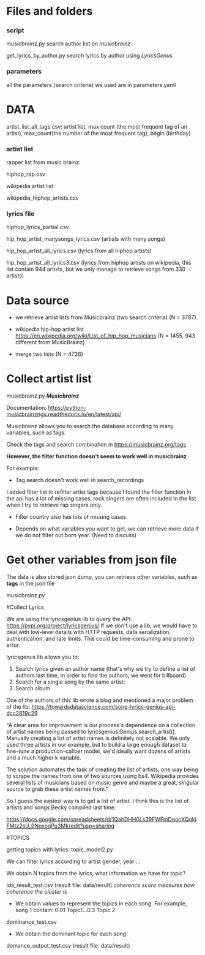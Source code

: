 # Files and folders

### script
musicbrainz.py search author list on *musicbrainz*

get_lyrics_by_author.py search lyrics by author using *LyricsGenus*

### parameters

all the parameters (search criteria) we used are in parameters.yaml

# DATA 

artist_list_all_tags.csv: artist list, max count (the most frequent tag of an artist), max_count(the number of the most frequent tag), begin (birthday)

### artist list 

rapper list from music brainz:

hiphop_rap.csv

wikipedia artist list:

wikipedia_hiphop_artists.csv


### lyrics file
hiphop_lyrics_partial.csv

hip_hop_artist_manysongs_lyrics.csv  (artists with many songs)

hip_hop_artist_all_lyrics.csv  (lyrics from all hiphop artists)

hip_hop_artist_all_lyrics3.csv (lyrics from hiphop artists on wikipedia, this list contain 944 artists, but we only manage to retrieve songs from 330 artists)

# Data source

* we retrieve artist lists from Musicbrainz (two search criteria) (N = 3787)

* wikipedia hip-hop artist list https://en.wikipedia.org/wiki/List_of_hip_hop_musicians  (N = 1455, 943 different from MusicBrainz)

* merge two lists (N = 4726)


# Collect artist list

musicbrainz.py
***Musicbrainz***

Documentation: https://python-musicbrainzngs.readthedocs.io/en/latest/api/

Musicbrainz allows you to search the database according to many variables, such as tags. 

Check the tags and search combination in https://musicbrainz.org/tags

**However, the filter function doesn't seem to work well in musicbrainz**

For example:

* Tag search doesn't work well in search_recordings

I added filter list to refilter artist tags because I found the filter function in the api has a lot of missing cases, rock singers are often included in the list when I try to retrieve rap singers only.

* Filter country also has lots of missing cases

* Depends on what variables you want to get, we can retrieve more data if we do not filter out born year. (Need to discuss)

# Get other variables from json file

The data is also stored json dump, you can retrieve other variables, such as **tags** in the json file

musicbrainz.py


#Collect Lyrics

We are using the lyricsgenius lib to query the API:
https://pypi.org/project/lyricsgenius/
If we don't use a lib, we would have to deal with low-level details with HTTP requests, data serialization, authentication, and rate limits. This could be time-consuming and prone to error. 

lyricsgenus lib allows you to:

1. Search lyrics given an author name (that's why we try to define a list of authors last time, in order to find the authors, we went for billboard)
2. Search for a single song by the same artist:
3. Search album

One of the authors of this lib wrote a blog and mentioned a major problem of the lib:
https://towardsdatascience.com/song-lyrics-genius-api-dcc2819c29

"A clear area for improvement is our process's dependence on a collection of artist names being passed to lyricsgenius.Genius.search_artist(). Manually creating a list of artist names is definitely not scalable. We only used three artists in our example, but to build a large enough dataset to fine-tune a production-caliber model, we'd ideally want dozens of artists and a much higher k variable.

The solution automates the task of creating the list of artists, one way being to scrape the names from one of two sources using bs4. Wikipedia provides several lists of musicians based on music genre and maybe a great, singular source to grab these artist names from."

So I guess the easiest way is to get a list of artist. I think this is the list of artists and songs Becky compiled last time.

https://docs.google.com/spreadsheets/d/1QahDHH0Ls39FWFmDoocXQqkiFMtz2sU_9NoxoqPu3Mk/edit?usp=sharing


#TOPICS

getting topics with lyrics: topic_model2.py

We can filter lyrics according to artist gender, year ...

We obtain N topics from the lyrics, what information we have for topic?

lda_result_test.csv (result file: data/result) *coherence score measures how coherence the cluster is*

* We obtain values to represent the topics in each song. For example, song 1 contain: 0.01 Topic1...0.3 Topic 2

dominance_test.csv

* We obtain the dominant topic for each song

domance_output_test.csv   (result file: data/result)













